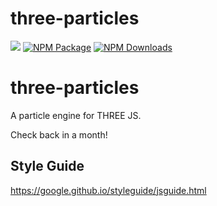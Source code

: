 three-particles
========

![](https://github.com/polyforest/three-particles/workflows/CI/badge.svg)
[![NPM Package](https://img.shields.io/npm/v/three-particles)](https://www.npmjs.com/package/three-particles)
[![NPM Downloads](https://img.shields.io/npm/dw/three-particles)](https://www.npmtrends.com/three-particles)

# three-particles
A particle engine for THREE JS.

Check back in a month!

## Style Guide
https://google.github.io/styleguide/jsguide.html
